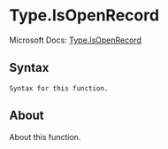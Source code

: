 ---
---

# Type.IsOpenRecord

Microsoft Docs: [Type.IsOpenRecord](https://docs.microsoft.com/en-us/powerquery-m/type-isopenrecord)

## Syntax

```powerquery-m
Syntax for this function.
```

## About

About this function.

